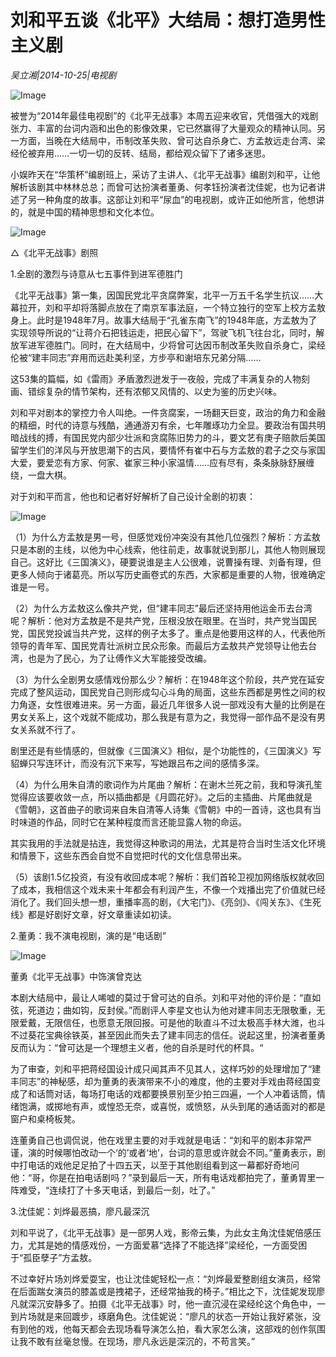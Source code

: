 # 刘和平五谈《北平》大结局：想打造男性主义剧

*吴立湘|2014-10-25|电视剧*

![Image](http://p2.pstatp.com/large/pgc-image/1521528474358075c0941e4)

被誉为“2014年最佳电视剧”的《北平无战事》本周五迎来收官，凭借强大的戏剧张力、丰富的台词内涵和出色的影像效果，它已然赢得了大量观众的精神认同。另一方面，当晚在大结局中，币制改革失败、曾可达自杀身亡、方孟敖远走台湾、梁经伦被弃用……一切一切的反转、结局，都给观众留下了诸多迷思。

小娱昨天在“华策杯”编剧班上，采访了主讲人、《北平无战事》编剧刘和平，让他解析该剧其中林林总总；而曾可达扮演者董勇、何孝钰扮演者沈佳妮，也为记者讲述了另一种角度的故事。这部让刘和平“尿血”的电视剧，或许正如他所言，他想讲的，就是中国的精神思想和文化本位。

![Image](http://p2.pstatp.com/large/pgc-image/1521528474276c55de1eb3f)

△《北平无战事》剧照

1.全剧的激烈与诗意从七五事件到进军德胜门

《北平无战事》第一集，因国民党北平贪腐弊案，北平一万五千名学生抗议……大幕拉开，刘和平却将落脚点放在了南京军事法庭，一个特立独行的空军上校方孟敖身上。此时是1948年7月。故事大结局于“孔雀东南飞”的1948年底，方孟敖为了实现领导所说的“让蒋介石把钱运走，把民心留下”，驾驶飞机飞往台北，同时，解放军进军德胜门。同时，在大结局中，少将曾可达因币制改革失败自杀身亡，梁经伦被“建丰同志”弃用而远赴美利坚，方步亭和谢培东兄弟分隔……

这53集的篇幅，如《雷雨》矛盾激烈迸发于一夜般，完成了丰满复杂的人物刻画、错综复杂的情节架构，还有浓郁又风情的、以史为鉴的历史兴味。

刘和平对剧本的掌控力令人叫绝。一件贪腐案，一场翻天巨变，政治的角力和金融的精细，时代的诗意与残酷，通通游刃有余，七年雕琢功力全显。要政治有国共明暗战线的搏，有国民党内部少壮派和贪腐陈旧势力的斗，要文艺有庚子赔款后美国留学生们的洋风与开放思潮下的古风，要情怀有崔中石与方孟敖的君子之交与家国大爱，要爱恋有方家、何家、崔家三种小家温情……应有尽有，条条脉脉舒展缠绕，一盘大棋。

对于刘和平而言，他也和记者好好解析了自己设计全剧的初衷：

![Image](http://p2.pstatp.com/large/pgc-image/15215284742859b0fc5ed1f)

（1）为什么方孟敖是男一号，但感觉戏份冲突没有其他几位强烈？解析：方孟敖只是本剧的主线，以他为中心线索，他往前走，故事就说到那儿，其他人物则展现自己。这好比《三国演义》，硬要说谁是主人公很难，说曹操有理、刘备有理，但更多人倾向于诸葛亮。所以写历史画卷式的东西，大家都是重要的人物，很难确定谁是一号。

（2）为什么方孟敖这么像共产党，但“建丰同志”最后还坚持用他运金币去台湾呢？解析：他对方孟敖是不是共产党，压根没放在眼里。在当时，共产党当国民党，国民党投诚当共产党，这样的例子太多了。重点是他要用这样的人，代表他所领导的青年军、国民党青壮派树立民众形象。而最后方孟敖共产党领导让他去台湾，也是为了民心，为了让傅作义大军能接受改编。

（3）为什么全剧男女感情戏份那么少？解析：在1948年这个阶段，共产党在延安完成了整风运动，国民党自己则形成勾心斗角的局面，这些东西都是男性之间的权力角逐，女性很难进来。另一方面，最近几年很多人说一部戏没有大量的比例是在男女关系上，这个戏就不能成功，那么我是有意为之，我觉得一部作品不是没有男女关系就不行了。

剧里还是有些情感的，但就像《三国演义》相似，是个功能性的，《三国演义》写貂蝉只写连环计，而没有沉下来写，写她跟吕布之间的感情多深。

（4）为什么用朱自清的歌词作为片尾曲？解析：在谢木兰死之前，我和导演孔笙觉得应该要收敛一点，所以插曲都是《月圆花好》。之后的主插曲、片尾曲就是《雪朝》，这首曲子的歌词来自朱自清等人诗集《雪朝》中的一首诗，这也具有当时味道的作品，同时它在某种程度而言还能显露人物的命运。

其实我用的手法就是拈连，我觉得这种歌词的用法，尤其是符合当时生活文化环境和情景下，这些东西会自觉不自觉把时代的文化信息带出来。

（5）该剧1.5亿投资，有没有收回成本呢？解析：我们首轮卫视加网络版权就收回了成本，我相信这个戏未来十年都会有利润产生，不像一个戏播出完了价值就已经消化了。我们回头想一想，重播率高的剧，《大宅门》、《亮剑》、《闯关东》、《生死线》都是好剧好文章，好文章重读如初读。

2.董勇：我不演电视剧，演的是“电话剧”

![Image](http://p2.pstatp.com/large/pgc-image/15215284743058cadc8a5a8)

董勇《北平无战事》中饰演曾克达

本剧大结局中，最让人唏嘘的莫过于曾可达的自杀。刘和平对他的评价是：“直如弦，死道边；曲如钩，反封侯。”而剧评人李星文也认为他对建丰同志无限敬重，无限爱戴，无限信任，也愿意无限回报。可是他的耿直斗不过太极高手林大潍，也斗不过葵花宝典徐铁英，甚至因此而失去了建丰同志的信任。说起这里，扮演者董勇反而认为：“曾可达是一个理想主义者，他的自杀是时代的杯具。“

为了审查，刘和平把蒋经国设计成只闻其声不见其人，这样巧妙的处理增加了“建丰同志”的神秘感，却为董勇的表演带来不小的难度，他的主要对手戏由蒋经国变成了和话筒对话，每场打电话的戏都要换景别至少拍三四遍，一个人冲着话筒，情绪饱满，或掷地有声，或惶恐无奈，或喜悦，或愤怒，从头到尾的通话面对的都是窗户和桌椅板凳。

连董勇自己也调侃说，他在戏里主要的对手戏就是电话：“刘和平的剧本非常严谨，演的时候哪怕改动一个‘的’或者‘地’，台词的意思或许就会不同。”董勇表示，剧中打电话的戏他足足拍了十四五天，以至于其他剧组看到这一幕都好奇地问他：“哥，你是在拍电话剧吗？”录到最后一天，所有电话戏都拍完了，董勇胃里一阵难受，“连续打了十多天电话，到最后一刻，吐了。”

3.沈佳妮：刘烨最恶搞，廖凡最深沉

刘和平说了，《北平无战事》是一部男人戏，影帝云集，为此女主角沈佳妮倍感压力，尤其是她的情感戏份，一方面爱慕“选择了不能选择”梁经伦，一方面受困于“孤臣孽子”方孟敖。

不过幸好片场刘烨爱耍宝，也让沈佳妮轻松一点：“刘烨最爱整剧组女演员，经常在后面踹女演员的膝盖或是拽裙子，还经常抽我的椅子。”相比之下，沈佳妮发现廖凡就深沉安静多了。拍摄《北平无战事》时，他一直沉浸在梁经纶这个角色中，一到片场就是来回踱步，琢磨角色。沈佳妮说：“廖凡的状态一开始让我好紧张，没有到他的戏，他每天都会去现场看导演怎么拍，看大家怎么演，这部戏的创作氛围让我不敢有丝毫怠慢。在现场，廖凡永远是深沉的，不苟言笑。”


